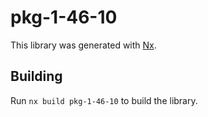 # pkg-1-46-10

This library was generated with [Nx](https://nx.dev).

## Building

Run `nx build pkg-1-46-10` to build the library.
